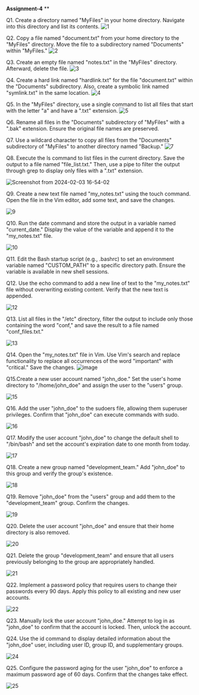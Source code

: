 **Assignment-4**
**

Q1.	Create a directory named "MyFiles" in your home directory. Navigate into this directory and list its contents.
![1](https://github.com/Vinus1501/Linux-Assignment/assets/153744714/15d35942-8d12-4fde-bcba-82958ffa6761)

Q2.	Copy a file named "document.txt" from your home directory to the "MyFiles" directory. Move the file to a subdirectory named "Documents" within "MyFiles."
![2](https://github.com/Vinus1501/Linux-Assignment/assets/153744714/3ab564ee-0925-4876-9c8d-03d58b4869eb)


Q3.	Create an empty file named "notes.txt" in the "MyFiles" directory. Afterward, delete the file.
![3](https://github.com/Vinus1501/Linux-Assignment/assets/153744714/f6a77344-76d7-4664-a8d8-086e15ed2680)


Q4.	Create a hard link named "hardlink.txt" for the file "document.txt" within the "Documents" subdirectory. Also, create a symbolic link named "symlink.txt" in the same location.
![4](https://github.com/Vinus1501/Linux-Assignment/assets/153744714/acbfeb92-eca9-4c21-aac3-33bec3f3e1b5)


Q5.	In the "MyFiles" directory, use a single command to list all files that start with the letter "a" and have a ".txt" extension.
![5](https://github.com/Vinus1501/Linux-Assignment/assets/153744714/df98c724-ce26-4362-95ed-cc685e4ba9c8)


Q6.	Rename all files in the "Documents" subdirectory of "MyFiles" with a ".bak" extension. Ensure the original file names are preserved.


Q7.	Use a wildcard character to copy all files from the "Documents" subdirectory of "MyFiles" to another directory named "Backup."
![7](https://github.com/Vinus1501/Linux-Assignment/assets/153744714/ecb5e7d2-e611-40f4-90dc-a6ae2f4134c0)

Q8.	Execute the ls command to list files in the current directory. Save the output to a file named "file_list.txt." Then, use a pipe to filter the output through grep to display only files with a ".txt" extension.


![Screenshot from 2024-02-03 16-54-02](https://github.com/Vinus1501/Linux-Assignment/assets/153744714/9912ce72-1e70-423d-aa13-4b36665d8fe0)

Q9.	Create a new text file named "my_notes.txt" using the touch command. Open the file in the Vim editor, add some text, and save the changes.

![9](https://github.com/Vinus1501/Linux-Assignment/assets/153744714/33d4d95e-bda8-4a27-a659-b463736dd39a)

Q10.	Run the date command and store the output in a variable named "current_date." Display the value of the variable and append it to the "my_notes.txt" file.

![10](https://github.com/Vinus1501/Linux-Assignment/assets/153744714/fa683391-9809-4485-9141-d42b329567cf)

Q11.	Edit the Bash startup script (e.g., .bashrc) to set an environment variable named "CUSTOM_PATH" to a specific directory path. Ensure the variable is available in new shell sessions.

Q12.	Use the echo command to add a new line of text to the "my_notes.txt" file without overwriting existing content. Verify that the new text is appended.

![12](https://github.com/Vinus1501/Linux-Assignment/assets/153744714/312b2788-4ff9-4dce-bd11-a6402443a600)

Q13.	List all files in the "/etc" directory, filter the output to include only those containing the word "conf," and save the result to a file named "conf_files.txt."

![13](https://github.com/Vinus1501/Linux-Assignment/assets/153744714/95c623f6-74ef-4cdb-ac8f-c8fbd01e0512)

Q14.	Open the "my_notes.txt" file in Vim. Use Vim's search and replace functionality to replace all occurrences of the word "important" with "critical." Save the changes.
      ![image](https://github.com/Vinus1501/Linux-Assignment/assets/153744714/9ba9990b-b535-4098-b55a-03d5ce60f202)

      
Q15.Create a new user account named "john_doe." Set the user's home directory to "/home/john_doe" and assign the user to the "users" group.

![15](https://github.com/Vinus1501/Linux-Assignment/assets/153744714/897070e2-5896-4a48-bc66-637b10c8a698)

Q16.	Add the user "john_doe" to the sudoers file, allowing them superuser privileges. Confirm that "john_doe" can execute commands with sudo.

![16](https://github.com/Vinus1501/Linux-Assignment/assets/153744714/82b3e0aa-e5b6-4f92-8697-9fc670150d71)

Q17.	Modify the user account "john_doe" to change the default shell to "/bin/bash" and set the account's expiration date to one month from today.

![17](https://github.com/Vinus1501/Linux-Assignment/assets/153744714/e85ed3be-8769-43f9-a4ef-d777d3703ecc)

Q18.	Create a new group named "development_team." Add "john_doe" to this group and verify the group's existence.

![18](https://github.com/Vinus1501/Linux-Assignment/assets/153744714/d6a0d969-998c-4c10-aafa-ed760ddd6422)

Q19.	Remove "john_doe" from the "users" group and add them to the "development_team" group. Confirm the changes.

![19](https://github.com/Vinus1501/Linux-Assignment/assets/153744714/ede3c188-af8e-40e9-87cd-7395d59e23fb)

Q20.	Delete the user account "john_doe" and ensure that their home directory is also removed.

![20](https://github.com/Vinus1501/Linux-Assignment/assets/153744714/2c6d4614-a386-4c4d-bab9-7b9947cb0ef4)

Q21.	Delete the group "development_team" and ensure that all users previously belonging to the group are appropriately handled.

![21](https://github.com/Vinus1501/Linux-Assignment/assets/153744714/37da23a8-2fc8-4483-9b7f-5f82b7452c87)

Q22.	Implement a password policy that requires users to change their passwords every 90 days. Apply this policy to all existing and new user accounts.

![22](https://github.com/Vinus1501/Linux-Assignment/assets/153744714/f414dab9-4bd0-4865-abb4-e2c1ede0b834)

Q23.	Manually lock the user account "john_doe." Attempt to log in as "john_doe" to confirm that the account is locked. Then, unlock the account.

Q24.	Use the id command to display detailed information about the "john_doe" user, including user ID, group ID, and supplementary groups.

![24](https://github.com/Vinus1501/Linux-Assignment/assets/153744714/d5c589df-c075-4fe6-8b6c-f0d9716048bf)

Q25.	Configure the password aging for the user "john_doe" to enforce a maximum password age of 60 days. Confirm that the changes take effect.

![25](https://github.com/Vinus1501/Linux-Assignment/assets/153744714/8121ebc5-f97e-4534-9cc6-b263150f4106)




